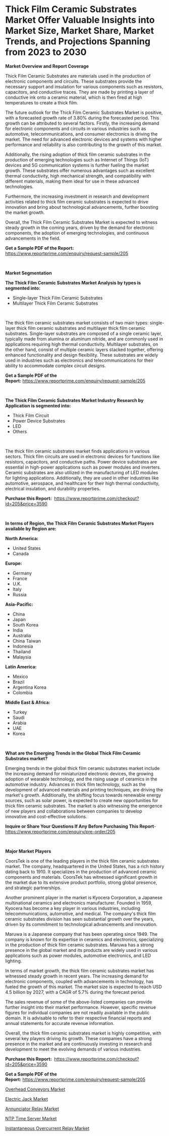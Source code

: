 <p><h1>Thick Film Ceramic Substrates Market Offer Valuable Insights into Market Size, Market Share, Market Trends, and Projections Spanning from 2023 to 2030</h1></p><p><strong>Market Overview and Report Coverage</strong></p>
<p><p>Thick Film Ceramic Substrates are materials used in the production of electronic components and circuits. These substrates provide the necessary support and insulation for various components such as resistors, capacitors, and conductive traces. They are made by printing a layer of conductive ink onto a ceramic material, which is then fired at high temperatures to create a thick film.</p><p>The future outlook for the Thick Film Ceramic Substrates Market is positive, with a forecasted growth rate of 3.80% during the forecasted period. This growth can be attributed to several factors. Firstly, the increasing demand for electronic components and circuits in various industries such as automotive, telecommunications, and consumer electronics is driving the market. The need for advanced electronic devices and systems with higher performance and reliability is also contributing to the growth of this market.</p><p>Additionally, the rising adoption of thick film ceramic substrates in the production of emerging technologies such as Internet of Things (IoT) devices and 5G communication systems is further fueling the market growth. These substrates offer numerous advantages such as excellent thermal conductivity, high mechanical strength, and compatibility with different materials, making them ideal for use in these advanced technologies.</p><p>Furthermore, the increasing investment in research and development activities related to thick film ceramic substrates is expected to drive innovation and bring about technological advancements, further boosting the market growth.</p><p>Overall, the Thick Film Ceramic Substrates Market is expected to witness steady growth in the coming years, driven by the demand for electronic components, the adoption of emerging technologies, and continuous advancements in the field.</p></p>
<p><strong>Get a Sample PDF of the Report:</strong> <a href="https://www.reportprime.com/enquiry/request-sample/205">https://www.reportprime.com/enquiry/request-sample/205</a></p>
<p>&nbsp;</p>
<p><strong>Market Segmentation</strong></p>
<p><strong>The Thick Film Ceramic Substrates Market Analysis by types is segmented into:</strong></p>
<p><ul><li>Single-layer Thick Film Ceramic Substrates</li><li>Multilayer Thick Film Ceramic Substrates</li></ul></p>
<p>&nbsp;</p>
<p><p>The thick film ceramic substrates market consists of two main types: single-layer thick film ceramic substrates and multilayer thick film ceramic substrates. Single-layer substrates are composed of a single ceramic layer, typically made from alumina or aluminum nitride, and are commonly used in applications requiring high thermal conductivity. Multilayer substrates, on the other hand, consist of multiple ceramic layers stacked together, offering enhanced functionality and design flexibility. These substrates are widely used in industries such as electronics and telecommunications for their ability to accommodate complex circuit designs.</p></p>
<p><strong>Get a Sample PDF of the Report:</strong>&nbsp;<a href="https://www.reportprime.com/enquiry/request-sample/205">https://www.reportprime.com/enquiry/request-sample/205</a></p>
<p>&nbsp;</p>
<p><strong>The Thick Film Ceramic Substrates Market Industry Research by Application is segmented into:</strong></p>
<p><ul><li>Thick Film Circuit</li><li>Power Device Substrates</li><li>LED</li><li>Others</li></ul></p>
<p>&nbsp;</p>
<p><p>The thick film ceramic substrates market finds applications in various sectors. Thick film circuits are used in electronic devices for functions like resistors, capacitors, and conductive paths. Power device substrates are essential in high-power applications such as power modules and inverters. Ceramic substrates are also utilized in the manufacturing of LED modules for lighting applications. Additionally, they are used in other industries like automotive, aerospace, and healthcare for their high thermal conductivity, electrical insulation, and durability properties.</p></p>
<p><strong>Purchase this Report:</strong>&nbsp; <a href="https://www.reportprime.com/checkout?id=205&price=3590">https://www.reportprime.com/checkout?id=205&price=3590</a></p>
<p>&nbsp;</p>
<p><strong>In terms of Region, the Thick Film Ceramic Substrates Market Players available by Region are:</strong></p>
<p>
    <p> <strong> North America: </strong>
        <ul>
            <li>United States</li>
            <li>Canada</li>
        </ul>
        </p> 
    <p> <strong> Europe: </strong>
        <ul>
            <li>Germany</li>
            <li>France</li>
            <li>U.K.</li>
            <li>Italy</li>
            <li>Russia</li>
        </ul>
        </p> 
    <p> <strong> Asia-Pacific: </strong>
        <ul>
            <li>China</li>
            <li>Japan</li>
            <li>South Korea</li>
            <li>India</li>
            <li>Australia</li>
            <li>China Taiwan</li>
            <li>Indonesia</li>
            <li>Thailand</li>
            <li>Malaysia</li>
        </ul>
        </p> 
    <p> <strong> Latin America: </strong>
        <ul>
            <li>Mexico</li>
            <li>Brazil</li>
            <li>Argentina Korea</li>
            <li>Colombia</li>
        </ul>
        </p> 
    <p> <strong> Middle East & Africa: </strong>
        <ul>
            <li>Turkey</li>
            <li>Saudi</li>
            <li>Arabia</li>
            <li>UAE</li>
            <li>Korea</li>
        </ul>
    </p>
    </p>
<p>&nbsp;</p>
<p><strong>What are the Emerging Trends in the Global Thick Film Ceramic Substrates market?</strong></p>
<p><p>Emerging trends in the global thick film ceramic substrates market include the increasing demand for miniaturized electronic devices, the growing adoption of wearable technology, and the rising usage of ceramics in the automotive industry. Advances in thick film technology, such as the development of advanced materials and printing techniques, are driving the market's growth. Additionally, the shifting focus towards renewable energy sources, such as solar power, is expected to create new opportunities for thick film ceramic substrates. The market is also witnessing the emergence of new players and collaborations between companies to develop innovative and cost-effective solutions.</p></p>
<p><strong>Inquire or Share Your Questions If Any Before Purchasing This Report</strong>- <a href="https://www.reportprime.com/enquiry/pre-order/205">https://www.reportprime.com/enquiry/pre-order/205</a></p>
<p>&nbsp;</p>
<p><strong>Major Market Players</strong></p>
<p><p>CoorsTek is one of the leading players in the thick film ceramic substrates market. The company, headquartered in the United States, has a rich history dating back to 1910. It specializes in the production of advanced ceramic components and materials. CoorsTek has witnessed significant growth in the market due to its extensive product portfolio, strong global presence, and strategic partnerships.</p><p>Another prominent player in the market is Kyocera Corporation, a Japanese multinational ceramics and electronics manufacturer. Founded in 1959, Kyocera has become a key player in various industries, including telecommunications, automotive, and medical. The company's thick film ceramic substrates division has seen substantial growth over the years, driven by its commitment to technological advancements and innovation.</p><p>Maruwa is a Japanese company that has been operating since 1949. The company is known for its expertise in ceramics and electronics, specializing in the production of thick film ceramic substrates. Maruwa has a strong presence in the global market and its products are widely used in various applications such as power modules, automotive electronics, and LED lighting.</p><p>In terms of market growth, the thick film ceramic substrates market has witnessed steady growth in recent years. The increasing demand for electronic components, coupled with advancements in technology, has fueled the growth of this market. The market size is expected to reach USD 4.5 billion by 2027, with a CAGR of 5.7% during the forecast period.</p><p>The sales revenue of some of the above-listed companies can provide further insight into their market performance. However, specific revenue figures for individual companies are not readily available in the public domain. It is advisable to refer to their respective financial reports and annual statements for accurate revenue information.</p><p>Overall, the thick film ceramic substrates market is highly competitive, with several key players driving its growth. These companies have a strong presence in the market and are continuously investing in research and development to meet the evolving demands of various industries.</p></p>
<p><strong>Purchase this Report:</strong>&nbsp;&nbsp;<a href="https://www.reportprime.com/checkout?id=205&price=3590">https://www.reportprime.com/checkout?id=205&price=3590</a></p>
<p></p>
<p><strong>Get a Sample PDF of the Report:</strong>&nbsp;<a href="https://www.reportprime.com/enquiry/request-sample/205">https://www.reportprime.com/enquiry/request-sample/205</a></p>
<p><p><a href="https://medium.com/@aashish.reportprime2/overhead-conveyors-market-research-report-its-history-and-forecast-2023-to-2030-62e99ea5f32b">Overhead Conveyors Market</a></p><p><a href="https://medium.com/@krishna_35021/electric-jack-market-furnishes-information-on-market-share-market-trends-and-market-growth-6d4f2f385873">Electric Jack Market</a></p><p><a href="https://medium.com/@kimwalker82/annunciator-relay-market-size-reveals-the-best-marketing-channels-in-global-industry-942bead43646">Annunciator Relay Market</a></p><p><a href="https://medium.com/@krish.reportprime/ntp-time-server-market-research-report-its-history-and-forecast-2023-to-2030-6852040555aa">NTP Time Server Market</a></p><p><a href="https://medium.com/@abdulkoss1954/analyzing-instantaneous-overcurrent-relay-market-global-industry-perspective-and-forecast-2023-to-2bff46836e0d">Instantaneous Overcurrent Relay Market</a></p></p>